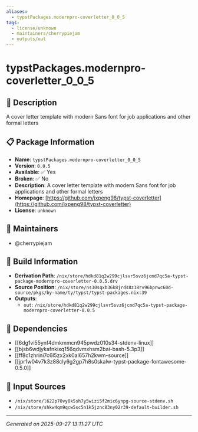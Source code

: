 ```yaml
---
aliases:
  - typstPackages.modernpro-coverletter_0_0_5
tags:
  - license/unknown
  - maintainers/cherrypiejam
  - outputs/out
---
```


# typstPackages.modernpro-coverletter_0_0_5

## 📝 Description

A cover letter template with modern Sans font for job applications and other formal letters

## 📋 Package Information

- **Name**: `typstPackages.modernpro-coverletter_0_0_5`
- **Version**: `0.0.5`
- **Available**: ✅ Yes
- **Broken**: ✅ No
- **Description**: A cover letter template with modern Sans font for job applications and other formal letters
- **Homepage**: [https://github.com/jxpeng98/typst-coverletter](https://github.com/jxpeng98/typst-coverletter)
- **License**: `unknown`
## 👥 Maintainers

- @cherrypiejam


## 🔧 Build Information

- **Derivation Path**: `/nix/store/hdkd81q2w299cjlsvr5svz6jcmd7qc5a-typst-package-modernpro-coverletter-0.0.5.drv`
- **Source Position**: `/nix/store/ns30sqxb36k8jrds8z18rv96bpnwc60d-source/pkgs/by-name/ty/typst/typst-packages.nix:39`
- **Outputs**:
  - `out`:  `/nix/store/hdkd81q2w299cjlsvr5svz6jcmd7qc5a-typst-package-modernpro-coverletter-0.0.5`

## 🔗 Dependencies

- [[6dg1vi55ynf4dmkmmcn945pwdz010s34-stdenv-linux]]
- [[bjsb6wdjykafnkixq156qdvmxhsm2bai-bash-5.3p3]]
- [[ff8c1zhrini7c6l5zx2xk0al657h2kwm-source]]
- [[jpr1w04v7k3z88cly6g2gp7h8s0skalw-typst-package-fontawesome-0.5.0]]

## 📁 Input Sources

- `/nix/store/l622p70vy8k5sh7y5wizi5f2mic6ynpg-source-stdenv.sh`
- `/nix/store/shkw4qm9qcw5sc5n1k5jznc83ny02r39-default-builder.sh`

---
*Generated on 2025-09-27 13:11:27 UTC*
